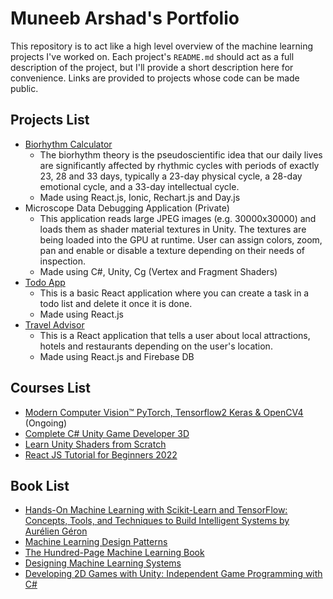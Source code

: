 # Muneeb Arshad's Portfolio

This repository is to act like a high level overview of the machine learning projects I've worked on. Each project's `README.md` should act as a full description of the project, but I'll provide a short description here for convenience. Links are provided to projects whose code can be made public.

## Projects List
- [Biorhythm Calculator](https://munsbiorhythmcalculator.netlify.app/)
    - The biorhythm theory is the pseudoscientific idea that our daily lives are significantly affected by rhythmic cycles with periods of exactly 23, 28 and 33 days, typically a 23-day physical cycle, a 28-day emotional cycle, and a 33-day intellectual cycle.
    - Made using React.js, Ionic, Rechart.js and Day.js
- Microscope Data Debugging Application (Private)
    - This application reads large JPEG images (e.g. 30000x30000) and loads them as shader material textures in Unity. The textures are being loaded into the GPU at           runtime. User can assign colors, zoom, pan and enable or disable a texture depending on their needs of inspection. 
    - Made using C#, Unity, Cg (Vertex and Fragment Shaders)
- [Todo App](https://mybasic-todo-app.netlify.app)
    - This is a basic React application where you can create a task in a todo list and delete it once it is done.
    - Made using React.js
- [Travel Advisor](https://travel-advisor-jsmuneeb.netlify.app/)
    - This is a React application that tells a user about local attractions, hotels and restaurants depending on the user's location.
    - Made using React.js and Firebase DB

## Courses List

- [Modern Computer Vision™ PyTorch, Tensorflow2 Keras & OpenCV4](https://www.udemy.com/course/modern-computer-vision/) (Ongoing)
- [Complete C# Unity Game Developer 3D](https://www.udemy.com/certificate/UC-05d0eb27-934d-43ef-9713-1c51ea322fe9/)
- [Learn Unity Shaders from Scratch](https://www.udemy.com/certificate/UC-b0d8bde5-7638-4e37-8e93-978c7c1e742b/)
- [React JS Tutorial for Beginners 2022](https://www.youtube.com/playlist?list=PLSsAz5wf2lkK_ekd0J__44KG6QoXetZza)

## Book List

- [Hands-On Machine Learning with Scikit-Learn and TensorFlow: Concepts, Tools, and Techniques to Build Intelligent Systems by Aurélien Géron](https://www.amazon.com/Hands-Machine-Learning-Scikit-Learn-TensorFlow/dp/1491962291)
- [Machine Learning Design Patterns](https://www.oreilly.com/library/view/machine-learning-design/9781098115777/)
- [The Hundred-Page Machine Learning Book](https://www.amazon.com/Hundred-Page-Machine-Learning-Book/dp/199957950X/ref=sr_1_3?crid=2DZ7SSNDR0073&keywords=100+page+machine+learning+book&qid=1567686509&s=gateway&sprefix=100+page+m%2Caps%2C187&sr=8-3)
- [Designing Machine Learning Systems](https://www.oreilly.com/library/view/designing-machine-learning/9781098107956/)
- [Developing 2D Games with Unity: Independent Game Programming with C#](https://www.amazon.com/Developing-Games-Unity-Independent-Programming/dp/1484237714)

